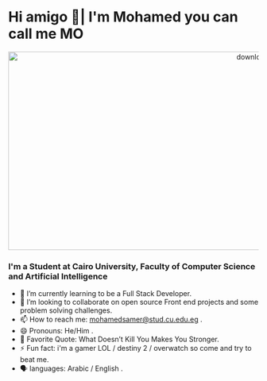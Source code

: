 # Hi amigo 👋| I'm Mohamed you can call me MO

<p align="center">
 <img alt="downloading..." src="https://i.pinimg.com/originals/dd/cd/69/ddcd69698b1aa346dd59e651688740e1.gif" width="1000" height="400" />
<p/>


### I'm a Student at Cairo University, Faculty of Computer Science and Artificial Intelligence

- 🌱 I’m currently learning to be a Full Stack Developer.
- 👯 I’m looking to collaborate on open source Front end projects and some problem solving challenges.
- 📫 How to reach me: mohamedsamer@stud.cu.edu.eg .
- 😄 Pronouns: He/Him .
- 🔖 Favorite Quote: What Doesn’t Kill You Makes You Stronger.
- ⚡ Fun fact: i'm a gamer LOL / destiny 2 / overwatch so come and try to beat me.
- 🗣️ languages: Arabic / English .
